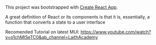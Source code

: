This project was bootstrapped with [Create React App](https://github.com/facebook/create-react-app).


A great definition of React or its components is that it is, essentially, a function that converts a state to a user interface 


Recomended Tutorial on latest MUI:
https://www.youtube.com/watch?v=o1chMISeTC0&ab_channel=LaithAcademy
